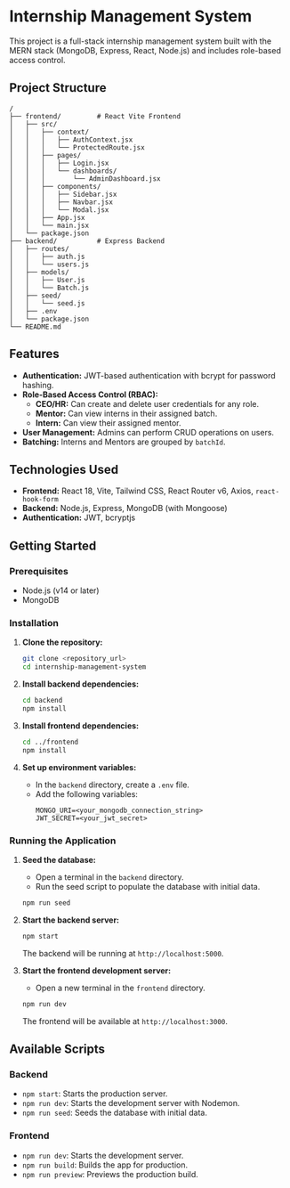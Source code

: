 # Internship Management System

This project is a full-stack internship management system built with the MERN stack (MongoDB, Express, React, Node.js) and includes role-based access control.

## Project Structure

```
/
├── frontend/         # React Vite Frontend
│   ├── src/
│   │   ├── context/
│   │   │   ├── AuthContext.jsx
│   │   │   └── ProtectedRoute.jsx
│   │   ├── pages/
│   │   │   ├── Login.jsx
│   │   │   └── dashboards/
│   │   │       └── AdminDashboard.jsx
│   │   ├── components/
│   │   │   ├── Sidebar.jsx
│   │   │   ├── Navbar.jsx
│   │   │   └── Modal.jsx
│   │   ├── App.jsx
│   │   └── main.jsx
│   └── package.json
├── backend/          # Express Backend
│   ├── routes/
│   │   ├── auth.js
│   │   └── users.js
│   ├── models/
│   │   ├── User.js
│   │   └── Batch.js
│   ├── seed/
│   │   └── seed.js
│   ├── .env
│   └── package.json
└── README.md
```

## Features

- **Authentication:** JWT-based authentication with bcrypt for password hashing.
- **Role-Based Access Control (RBAC):**
  - **CEO/HR:** Can create and delete user credentials for any role.
  - **Mentor:** Can view interns in their assigned batch.
  - **Intern:** Can view their assigned mentor.
- **User Management:** Admins can perform CRUD operations on users.
- **Batching:** Interns and Mentors are grouped by `batchId`.

## Technologies Used

- **Frontend:** React 18, Vite, Tailwind CSS, React Router v6, Axios, `react-hook-form`
- **Backend:** Node.js, Express, MongoDB (with Mongoose)
- **Authentication:** JWT, bcryptjs

## Getting Started

### Prerequisites

- Node.js (v14 or later)
- MongoDB

### Installation

1.  **Clone the repository:**
    ```bash
    git clone <repository_url>
    cd internship-management-system
    ```

2.  **Install backend dependencies:**
    ```bash
    cd backend
    npm install
    ```

3.  **Install frontend dependencies:**
    ```bash
    cd ../frontend
    npm install
    ```

4.  **Set up environment variables:**
    - In the `backend` directory, create a `.env` file.
    - Add the following variables:
      ```
      MONGO_URI=<your_mongodb_connection_string>
      JWT_SECRET=<your_jwt_secret>
      ```

### Running the Application

1.  **Seed the database:**
    - Open a terminal in the `backend` directory.
    - Run the seed script to populate the database with initial data.
    ```bash
    npm run seed
    ```

2.  **Start the backend server:**
    ```bash
    npm start
    ```
    The backend will be running at `http://localhost:5000`.

3.  **Start the frontend development server:**
    - Open a new terminal in the `frontend` directory.
    ```bash
    npm run dev
    ```
    The frontend will be available at `http://localhost:3000`.

## Available Scripts

### Backend

- `npm start`: Starts the production server.
- `npm run dev`: Starts the development server with Nodemon.
- `npm run seed`: Seeds the database with initial data.

### Frontend

- `npm run dev`: Starts the development server.
- `npm run build`: Builds the app for production.
- `npm run preview`: Previews the production build. 
